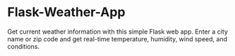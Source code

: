 # Flask-Weather-App
Get current weather information with this simple Flask web app. Enter a city name or zip code and get real-time temperature, humidity, wind speed, and conditions. 
